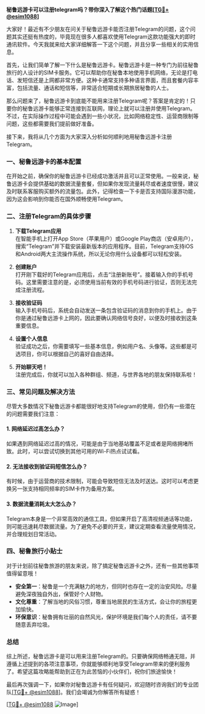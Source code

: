 **秘鲁远游卡可以注册telegram吗？带你深入了解这个热门话题[[TG💪+ @esim1088](https://t.me/s/esim1088)]**

大家好！最近有不少朋友在问关于秘鲁远游卡能否注册Telegram的问题，这个问题其实还挺有热度的，毕竟现在很多人都喜欢使用Telegram这款功能强大的即时通讯软件。今天我就来给大家详细解答一下这个问题，并且分享一些相关的实用信息。

首先，让我们简单了解一下什么是秘鲁远游卡。秘鲁远游卡是一种专门为前往秘鲁旅行的人设计的SIM卡服务。它可以帮助你在秘鲁本地使用手机网络，无论是打电话、发短信还是上网都非常方便。这种卡通常支持多种语言界面，而且套餐内容丰富，包括流量、通话和短信等，非常适合短期或长期旅居秘鲁的人士。

那么问题来了，秘鲁远游卡到底能不能用来注册Telegram呢？答案是肯定的！只要你的秘鲁远游卡能够正常连接到互联网，理论上就可以注册并使用Telegram。不过，在实际操作过程中可能会遇到一些小状况，比如网络稳定性、运营商限制等问题，这些都需要我们提前做好准备。

接下来，我将从几个方面为大家深入分析如何顺利地用秘鲁远游卡注册Telegram。

### 一、秘鲁远游卡的基本配置

在开始之前，确保你的秘鲁远游卡已经成功激活并且可以正常使用。一般来说，秘鲁远游卡会提供基础的数据流量套餐，但如果你发现流量耗尽或者速度很慢，建议及时联系客服购买额外的流量包。此外，记得检查一下卡是否支持国际漫游功能，因为这会影响到你能否在国外顺畅使用Telegram。

### 二、注册Telegram的具体步骤

1. **下载Telegram应用**  
   在智能手机上打开App Store（苹果用户）或Google Play商店（安卓用户），搜索“Telegram”并下载安装最新版本的应用程序。目前，Telegram支持iOS和Android两大主流操作系统，所以无论你用什么设备都可以轻松安装。

2. **创建账户**  
   打开刚下载好的Telegram应用后，点击“注册新账号”。接着输入你的手机号码。这里需要注意的是，必须使用当前有效的手机号码进行验证，否则无法完成注册流程。

3. **接收验证码**  
   输入手机号码后，系统会自动发送一条包含验证码的消息到你的手机上。由于你是通过秘鲁远游卡上网的，因此要确认网络信号良好，以便及时接收到这条重要信息。

4. **设置个人信息**  
   验证成功之后，你需要填写一些基本信息，例如用户名、头像等。这些都是可选项目，你可以根据自己的喜好自由选择。

5. **开始聊天吧！**  
   注册完成后，你就可以加入各种群组、频道，与世界各地的朋友保持联系啦！

### 三、常见问题及解决方法

尽管大多数情况下秘鲁远游卡都能很好地支持Telegram的使用，但仍有一些潜在的问题需要我们注意：

#### 1. 网络延迟过高怎么办？
如果遇到网络延迟过高的情况，可能是由于当地基站覆盖不足或者是网络拥堵所致。此时，可以尝试切换到其他可用的Wi-Fi热点试试看。

#### 2. 无法接收到验证码短信怎么办？
有时候，由于运营商的技术限制，可能会导致短信无法及时送达。这时可以考虑更换另一张支持相同频率的SIM卡作为备用方案。

#### 3. 数据流量消耗太大怎么办？
Telegram本身是一个非常高效的通信工具，但如果开启了高清视频通话等功能，则可能迅速耗尽数据流量。为了避免不必要的开支，建议定期查看流量使用情况，并合理规划日常活动。

### 四、秘鲁旅行小贴士

对于计划前往秘鲁旅游的朋友来说，除了搞定秘鲁远游卡之外，还有一些其他事项值得留意哦！

- **安全第一**：秘鲁是一个充满魅力的地方，但同时也存在一定的治安风险。尽量避免深夜独自外出，保管好个人财物。
- **文化尊重**：了解当地的风俗习惯，尊重当地居民的生活方式，会让你的旅程更加愉快。
- **环保意识**：秘鲁拥有壮丽的自然风光，保护环境是我们每个人的责任，请不要随意丢弃垃圾。

### 总结

综上所述，秘鲁远游卡是可以用来注册Telegram的。只要确保网络畅通无阻，并遵循上述提到的各项注意事项，你就能够顺利地享受Telegram带来的便利服务了。希望这篇攻略能帮助到正在为此苦恼的小伙伴们，祝你们旅途愉快！

最后再次强调一下，如果你对秘鲁远游卡有任何疑问，欢迎随时咨询我们的专业团队[[TG💪+ @esim1088](https://t.me/s/esim1088)]。我们会竭诚为你解答所有疑惑！

[[TG💪+ @esim1088](https://t.me/s/esim1088) ![Image](https://i.postimg.cc/4NQfJmqS/Snipaste-2025-05-13-00-14-12.png)]